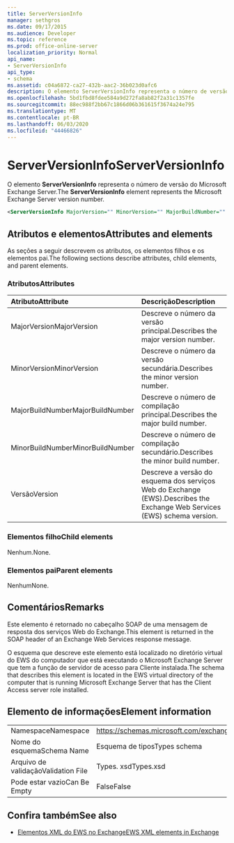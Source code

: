 ```yaml
---
title: ServerVersionInfo
manager: sethgros
ms.date: 09/17/2015
ms.audience: Developer
ms.topic: reference
ms.prod: office-online-server
localization_priority: Normal
api_name:
- ServerVersionInfo
api_type:
- schema
ms.assetid: c04a6872-ca27-432b-aac2-36b023d0afc6
description: O elemento ServerVersionInfo representa o número de versão do Microsoft Exchange Server.
ms.openlocfilehash: 5bd1fbd8fdee584a9d272fa8ab82f2a31c1357fe
ms.sourcegitcommit: 88ec988f2bb67c1866d06b361615f3674a24e795
ms.translationtype: MT
ms.contentlocale: pt-BR
ms.lasthandoff: 06/03/2020
ms.locfileid: "44466826"
---
```

# <a name="serverversioninfo"></a><span data-ttu-id="33a67-103">ServerVersionInfo</span><span class="sxs-lookup"><span data-stu-id="33a67-103">ServerVersionInfo</span></span>

<span data-ttu-id="33a67-104">O elemento **ServerVersionInfo** representa o número de versão do Microsoft Exchange Server.</span><span class="sxs-lookup"><span data-stu-id="33a67-104">The **ServerVersionInfo** element represents the Microsoft Exchange Server version number.</span></span> 
  
```xml
<ServerVersionInfo MajorVersion="" MinorVersion="" MajorBuildNumber="" MinorBuildNumber="" Version="" />
```

## <a name="attributes-and-elements"></a><span data-ttu-id="33a67-105">Atributos e elementos</span><span class="sxs-lookup"><span data-stu-id="33a67-105">Attributes and elements</span></span>

<span data-ttu-id="33a67-106">As seções a seguir descrevem os atributos, os elementos filhos e os elementos pai.</span><span class="sxs-lookup"><span data-stu-id="33a67-106">The following sections describe attributes, child elements, and parent elements.</span></span>
  
### <a name="attributes"></a><span data-ttu-id="33a67-107">Atributos</span><span class="sxs-lookup"><span data-stu-id="33a67-107">Attributes</span></span>

|<span data-ttu-id="33a67-108">**Atributo**</span><span class="sxs-lookup"><span data-stu-id="33a67-108">**Attribute**</span></span>|<span data-ttu-id="33a67-109">**Descrição**</span><span class="sxs-lookup"><span data-stu-id="33a67-109">**Description**</span></span>|
|:-----|:-----|
|<span data-ttu-id="33a67-110">MajorVersion</span><span class="sxs-lookup"><span data-stu-id="33a67-110">MajorVersion</span></span>  <br/> |<span data-ttu-id="33a67-111">Descreve o número da versão principal.</span><span class="sxs-lookup"><span data-stu-id="33a67-111">Describes the major version number.</span></span>  <br/> |
|<span data-ttu-id="33a67-112">MinorVersion</span><span class="sxs-lookup"><span data-stu-id="33a67-112">MinorVersion</span></span>  <br/> |<span data-ttu-id="33a67-113">Descreve o número da versão secundária.</span><span class="sxs-lookup"><span data-stu-id="33a67-113">Describes the minor version number.</span></span>  <br/> |
|<span data-ttu-id="33a67-114">MajorBuildNumber</span><span class="sxs-lookup"><span data-stu-id="33a67-114">MajorBuildNumber</span></span>  <br/> |<span data-ttu-id="33a67-115">Descreve o número de compilação principal.</span><span class="sxs-lookup"><span data-stu-id="33a67-115">Describes the major build number.</span></span>  <br/> |
|<span data-ttu-id="33a67-116">MinorBuildNumber</span><span class="sxs-lookup"><span data-stu-id="33a67-116">MinorBuildNumber</span></span>  <br/> |<span data-ttu-id="33a67-117">Descreve o número de compilação secundário.</span><span class="sxs-lookup"><span data-stu-id="33a67-117">Describes the minor build number.</span></span>  <br/> |
|<span data-ttu-id="33a67-118">Versão</span><span class="sxs-lookup"><span data-stu-id="33a67-118">Version</span></span>  <br/> |<span data-ttu-id="33a67-119">Descreve a versão do esquema dos serviços Web do Exchange (EWS).</span><span class="sxs-lookup"><span data-stu-id="33a67-119">Describes the Exchange Web Services (EWS) schema version.</span></span>  <br/> |
   
### <a name="child-elements"></a><span data-ttu-id="33a67-120">Elementos filho</span><span class="sxs-lookup"><span data-stu-id="33a67-120">Child elements</span></span>

<span data-ttu-id="33a67-121">Nenhum.</span><span class="sxs-lookup"><span data-stu-id="33a67-121">None.</span></span>
  
### <a name="parent-elements"></a><span data-ttu-id="33a67-122">Elementos pai</span><span class="sxs-lookup"><span data-stu-id="33a67-122">Parent elements</span></span>

<span data-ttu-id="33a67-123">Nenhum</span><span class="sxs-lookup"><span data-stu-id="33a67-123">None.</span></span>
  
## <a name="remarks"></a><span data-ttu-id="33a67-124">Comentários</span><span class="sxs-lookup"><span data-stu-id="33a67-124">Remarks</span></span>

<span data-ttu-id="33a67-125">Este elemento é retornado no cabeçalho SOAP de uma mensagem de resposta dos serviços Web do Exchange.</span><span class="sxs-lookup"><span data-stu-id="33a67-125">This element is returned in the SOAP header of an Exchange Web Services response message.</span></span>
  
<span data-ttu-id="33a67-126">O esquema que descreve este elemento está localizado no diretório virtual do EWS do computador que está executando o Microsoft Exchange Server que tem a função de servidor de acesso para Cliente instalada.</span><span class="sxs-lookup"><span data-stu-id="33a67-126">The schema that describes this element is located in the EWS virtual directory of the computer that is running Microsoft Exchange Server that has the Client Access server role installed.</span></span> 
  
## <a name="element-information"></a><span data-ttu-id="33a67-127">Elemento de informações</span><span class="sxs-lookup"><span data-stu-id="33a67-127">Element information</span></span>

|||
|:-----|:-----|
|<span data-ttu-id="33a67-128">Namespace</span><span class="sxs-lookup"><span data-stu-id="33a67-128">Namespace</span></span>  <br/> |https://schemas.microsoft.com/exchange/services/2006/types  <br/> |
|<span data-ttu-id="33a67-129">Nome do esquema</span><span class="sxs-lookup"><span data-stu-id="33a67-129">Schema Name</span></span>  <br/> |<span data-ttu-id="33a67-130">Esquema de tipos</span><span class="sxs-lookup"><span data-stu-id="33a67-130">Types schema</span></span>  <br/> |
|<span data-ttu-id="33a67-131">Arquivo de validação</span><span class="sxs-lookup"><span data-stu-id="33a67-131">Validation File</span></span>  <br/> |<span data-ttu-id="33a67-132">Types. xsd</span><span class="sxs-lookup"><span data-stu-id="33a67-132">Types.xsd</span></span>  <br/> |
|<span data-ttu-id="33a67-133">Pode estar vazio</span><span class="sxs-lookup"><span data-stu-id="33a67-133">Can Be Empty</span></span>  <br/> |<span data-ttu-id="33a67-134">False</span><span class="sxs-lookup"><span data-stu-id="33a67-134">False</span></span>  <br/> |
   
## <a name="see-also"></a><span data-ttu-id="33a67-135">Confira também</span><span class="sxs-lookup"><span data-stu-id="33a67-135">See also</span></span>



- [<span data-ttu-id="33a67-136">Elementos XML do EWS no Exchange</span><span class="sxs-lookup"><span data-stu-id="33a67-136">EWS XML elements in Exchange</span></span>](ews-xml-elements-in-exchange.md)

